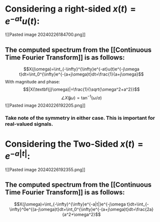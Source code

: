# Considering a right-sided  $x(t)=e^{-at}u(t)$:
![[Pasted image 20240226184700.png]]

## The computed spectrum from the [[Continuous Time Fourier Transform]] is as follows:
$$X(j\omega)=\int_{-\infty}^{\infty}e^{-at}u(t)e^{-j\omega t}dt=\int_0^{\infty}e^{-(a+j\omega)t}dt=\frac{1}{a+j\omega}$$
With magnitude and phase:
$$|X(\textbf{j}\omega)|=\frac{1}{\sqrt{\omega^2+a^2}}$$
$$\angle X(\textbf{j}\omega)=\tan^{-1}(\omega/a)$$
![[Pasted image 20240226192205.png]]

### Take note of the symmetry in either case. This is important for real-valued signals.

# Considering the Two-Sided $x(t)=e^{-a|t|}$:
![[Pasted image 20240226192355.png]]
## The computed spectrum from the [[Continuous Time Fourier Transform]] is as follows:
$$X(j\omega)=\int_{-\infty}^{\infty}e^{-a|t|}e^{-j\omega t}dt=\int_{-\infty}^0e^{(a-j\omega)t}dt+\int_0^{\infty}e^{-(a+j\omega)t}dt=\frac{2a}{a^2+\omega^2}$$
